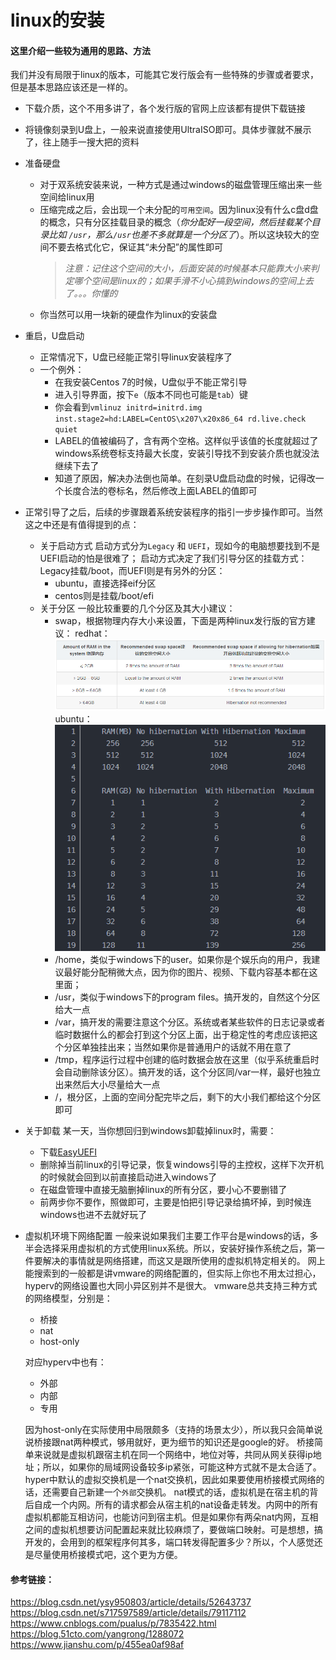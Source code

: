linux的安装
=========

#### 这里介绍一些较为通用的思路、方法
我们并没有局限于linux的版本，可能其它发行版会有一些特殊的步骤或者要求，但是基本思路应该还是一样的。

- 下载介质，这个不用多讲了，各个发行版的官网上应该都有提供下载链接
- 将镜像刻录到U盘上，一般来说直接使用UltraISO即可。具体步骤就不展示了，往上随手一搜大把的资料
- 准备硬盘
    - 对于双系统安装来说，一种方式是通过windows的磁盘管理压缩出来一些空间给linux用
    - 压缩完成之后，会出现一个未分配的`可用空间`。因为linux没有什么c盘d盘的概念，只有分区挂载目录的概念（*你分配好一段空间，然后挂载某个目录比如 `/usr`，那么`/usr`也差不多就算是一个分区了*）。所以这块较大的空间不要去格式化它，保证其“未分配”的属性即可
        >  *注意：记住这个空间的大小，后面安装的时候基本只能靠大小来判定哪个空间是linux的；如果手滑不小心搞到windows的空间上去了。。。你懂的*
    - 你当然可以用一块新的硬盘作为linux的安装盘
- 重启，U盘启动
    - 正常情况下，U盘已经能正常引导linux安装程序了
    - 一个例外：
        - 在我安装Centos 7的时候，U盘似乎不能正常引导
        - 进入引导界面，按下`e`（版本不同也可能是`tab`）键
        - 你会看到`vmlinuz initrd=initrd.img inst.stage2=hd:LABEL=CentOS\x207\x20x86_64 rd.live.check quiet`
        - LABEL的值被编码了，含有两个空格。这样似乎该值的长度就超过了windows系统卷标支持最大长度，安装引导找不到安装介质也就没法继续下去了
        - 知道了原因，解决办法倒也简单。在刻录U盘启动盘的时候，记得改一个长度合法的卷标名，然后修改上面LABEL的值即可
- 正常引导了之后，后续的步骤跟着系统安装程序的指引一步步操作即可。当然这之中还是有值得提到的点：
    - 关于启动方式
    启动方式分为`Legacy` 和 `UEFI`，现如今的电脑想要找到不是UEFI启动的怕是很难了；
    启动方式决定了我们引导分区的挂载方式：Legacy挂载/boot，而UEFI则是有另外的分区：
        - ubuntu，直接选择eif分区
        - centos则是挂载/boot/efi
    - 关于分区
    一般比较重要的几个分区及其大小建议：
        - swap，根据物理内存大小来设置，下面是两种linux发行版的官方建议：
        redhat：
        ![](images/安装linux-01.png)
        ubuntu：
        ![](images/安装linux-02.png)
        - /home，类似于windows下的user。如果你是个娱乐向的用户，我建议最好能分配稍微大点，因为你的图片、视频、下载内容基本都在这里面；
        - /usr，类似于windows下的program files。搞开发的，自然这个分区给大一点
        - /var，搞开发的需要注意这个分区。系统或者某些软件的日志记录或者临时数据什么的都会打到这个分区上面，出于稳定性的考虑应该把这个分区单独挂出来；当然如果你是普通用户的话就不用在意了
        - /tmp，程序运行过程中创建的临时数据会放在这里（似乎系统重启时会自动删除该分区）。搞开发的话，这个分区同/var一样，最好也独立出来然后大小尽量给大一点
        - /，根分区，上面的空间分配完毕之后，剩下的大小我们都给这个分区即可
- 关于卸载
某一天，当你想回归到windows卸载掉linux时，需要：
    - 下载[EasyUEFI](https://www.easyuefi.com/index-us.html)
    - 删除掉当前linux的引导记录，恢复windows引导的主控权，这样下次开机的时候就会回到以前直接启动进入windows了
    - 在磁盘管理中直接无脑删掉linux的所有分区，要小心不要删错了
    - 前两步你不要作，照做即可，主要是怕把引导记录给搞坏掉，到时候连windows也进不去就好玩了
- 虚拟机环境下网络配置
一般来说如果我们主要工作平台是windows的话，多半会选择采用虚拟机的方式使用linux系统。所以，安装好操作系统之后，第一件要解决的事情就是网络搭建，而这又是跟所使用的虚拟机特定相关的。
网上能搜索到的一般都是讲vmware的网络配置的，但实际上你也不用太过担心，hyperv的网络设置也大同小异区别并不是很大。
vmware总共支持三种方式的网络模型，分别是：
    - 桥接
    - nat
    - host-only

    对应hyperv中也有：
    - 外部
    - 内部
    - 专用

    因为host-only在实际使用中局限颇多（支持的场景太少），所以我只会简单说说桥接跟nat两种模式，够用就好，更为细节的知识还是google的好。
    桥接简单来说就是虚拟机跟宿主机在同一个网络中，地位对等，共同从网关获得ip地址；所以，如果你的局域网设备较多ip紧张，可能这种方式就不是太合适了。
    hyper中默认的虚拟交换机是一个nat交换机，因此如果要使用桥接模式网络的话，还需要自己新建一个`外部`交换机。
    nat模式的话，虚拟机是在宿主机的背后自成一个内网。所有的请求都会从宿主机的nat设备走转发。内网中的所有虚拟机都能互相访问，也能访问到宿主机。但是如果你有两朵nat内网，互相之间的虚拟机想要访问配置起来就比较麻烦了，要做端口映射。可是想想，搞开发的，会用到的框架程序何其多，端口转发得配置多少？所以，个人感觉还是尽量使用桥接模式吧，这个更为方便。


#### 参考链接：
https://blog.csdn.net/ysy950803/article/details/52643737
https://blog.csdn.net/s717597589/article/details/79117112
https://www.cnblogs.com/pualus/p/7835422.html
https://blog.51cto.com/yangrong/1288072
https://www.jianshu.com/p/455ea0af98af


